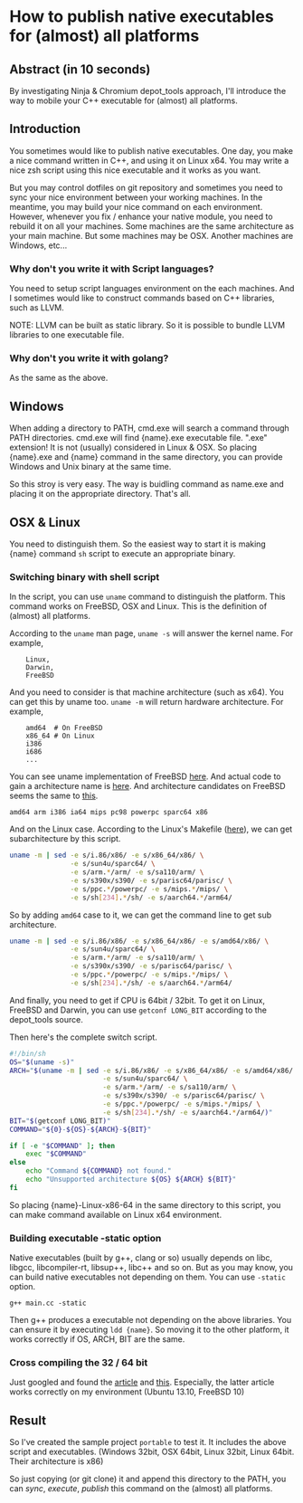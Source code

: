 # How to publish native executables for (almost) all platforms

## Abstract (in 10 seconds)

By investigating Ninja & Chromium depot\_tools approach, I'll
introduce the way to mobile your C++ executable for (almost) all platforms.

## Introduction

You sometimes would like to publish native executables. One day,
you make a nice command written in C++, and using it on Linux x64.
You may write a nice zsh script using this nice executable and it
works as you want.

But you may control dotfiles on git repository and sometimes you
need to sync your nice environment between your working machines.
In the meantime, you may build your nice command on each environment.
However, whenever you fix / enhance your native module, you need to
rebuild it on all your machines. Some machines are the same architecture
as your main machine. But some machines may be OSX. Another machines are
Windows, etc...

### Why don't you write it with Script languages?

You need to setup script languages environment on the each machines.
And I sometimes would like to construct commands based on C++ libraries,
such as LLVM.

NOTE: LLVM can be built as static library. So it is possible to bundle LLVM
libraries to one executable file.

### Why don't you write it with golang?

As the same as the above.

## Windows

When adding a directory to PATH, cmd.exe will search a command through PATH
directories. cmd.exe will find {name}.exe executable file.
".exe" extension! It is not (usually) considered in Linux & OSX. So placing
{name}.exe and {name} command in the same directory, you can provide Windows
and Unix binary at the same time.

So this stroy is very easy. The way is buidling command as name.exe and placing
it on the appropriate directory. That's all.

## OSX & Linux

You need to distinguish them. So the easiest way to start it is making {name}
command `sh` script to execute an appropriate binary.

### Switching binary with shell script

In the script, you can use `uname` command to distinguish the platform.
This command works on FreeBSD, OSX and Linux. This is the definition of (almost) all
platforms.

According to the `uname` man page, `uname -s` will answer the kernel name.
For example,

```
    Linux,
    Darwin,
    FreeBSD
```

And you need to consider is that machine architecture (such as x64). You can get
this by uname too. `uname -m` will return hardware architecture.
For example,

```
    amd64  # On FreeBSD
    x86_64 # On Linux
    i386
    i686
    ...
```

You can see uname implementation of FreeBSD [here](https://github.com/freebsd/freebsd/blob/master/usr.bin/uname/uname.c). And
actual code to gain a architecture name is [here](https://github.com/freebsd/freebsd/blob/6fbc4f383bfcc743bdf31fcae77e28bc91b04a42/sys/kern/kern_mib.c#L246).
And architecture candidates on FreeBSD seems the same to [this](https://github.com/freebsd/freebsd/blob/9075f210e87b68140c7e82d0a6d97e8f37688d1a/sys/Makefile#L18).

```
amd64 arm i386 ia64 mips pc98 powerpc sparc64 x86
```

And on the Linux case. According to the Linux's Makefile ([here](https://github.com/torvalds/linux/blob/fa389e220254c69ffae0d403eac4146171062d08/Makefile#L171)), we can get subarchitecture by this script.
```sh
uname -m | sed -e s/i.86/x86/ -e s/x86_64/x86/ \
               -e s/sun4u/sparc64/ \
               -e s/arm.*/arm/ -e s/sa110/arm/ \
               -e s/s390x/s390/ -e s/parisc64/parisc/ \
               -e s/ppc.*/powerpc/ -e s/mips.*/mips/ \
               -e s/sh[234].*/sh/ -e s/aarch64.*/arm64/
```

So by adding `amd64` case to it, we can get the command line to get sub architecture.

```sh
uname -m | sed -e s/i.86/x86/ -e s/x86_64/x86/ -e s/amd64/x86/ \
               -e s/sun4u/sparc64/ \
               -e s/arm.*/arm/ -e s/sa110/arm/ \
               -e s/s390x/s390/ -e s/parisc64/parisc/ \
               -e s/ppc.*/powerpc/ -e s/mips.*/mips/ \
               -e s/sh[234].*/sh/ -e s/aarch64.*/arm64/
```

And finally, you need to get if CPU is 64bit / 32bit. To get it on Linux, FreeBSD and Darwin,
you can use `getconf LONG_BIT` according to the depot\_tools source.

Then here's the complete switch script.

```sh
#!/bin/sh
OS="$(uname -s)"
ARCH="$(uname -m | sed -e s/i.86/x86/ -e s/x86_64/x86/ -e s/amd64/x86/ \
                       -e s/sun4u/sparc64/ \
                       -e s/arm.*/arm/ -e s/sa110/arm/ \
                       -e s/s390x/s390/ -e s/parisc64/parisc/ \
                       -e s/ppc.*/powerpc/ -e s/mips.*/mips/ \
                       -e s/sh[234].*/sh/ -e s/aarch64.*/arm64/)"
BIT="$(getconf LONG_BIT)"
COMMAND="${0}-${OS}-${ARCH}-${BIT}"

if [ -e "$COMMAND" ]; then
    exec "$COMMAND"
else
    echo "Command ${COMMAND} not found."
    echo "Unsupported architecture ${OS} ${ARCH} ${BIT}"
fi
```

So placing {name}-Linux-x86-64 in the same directory to this script,
you can make command available on Linux x64 environment.

### Building executable -static option

Native executables (built by g++, clang or so) usually depends on libc, libgcc, libcompiler-rt, libsup++, libc++ and so on.
But as you may know, you can build native executables not depending on them. You can use `-static` option.

`g++ main.cc -static`

Then g++ produces a executable not depending on the above libraries. You can ensure it by executing `ldd {name}`.
So moving it to the other platform, it works correctly if OS, ARCH, BIT are the same.

### Cross compiling the 32 / 64 bit 

Just googled and found the [article](http://aaronbonner.io/post/14969163463/cross-compiling-to-32bit-with-gcc) and [this](http://stackoverflow.com/questions/4643197/missing-include-bits-cconfig-h-when-cross-compiling-64-bit-program-on-32-bit).
Especially, the latter article works correctly on my environment (Ubuntu 13.10, FreeBSD 10)

## Result

So I've created the sample project `portable` to test it. It includes the above script and executables.
(Windows 32bit, OSX 64bit, Linux 32bit, Linux 64bit. Their architecture is x86)

So just copying (or git clone) it and append this directory to the PATH,
you can *sync*, *execute*, *publish* this command on the (almost) all platforms.
